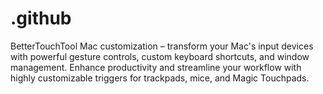 # .github
BetterTouchTool Mac customization – transform your Mac's input devices with powerful gesture controls, custom keyboard shortcuts, and window management. Enhance productivity and streamline your workflow with highly customizable triggers for trackpads, mice, and Magic Touchpads.
